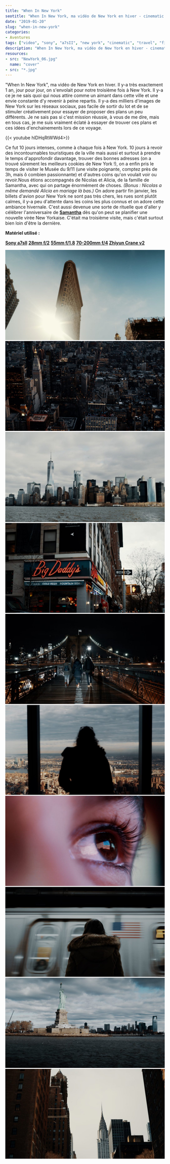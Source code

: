 ```yaml
---
title: "When In New York"
seotitle: "When In New York, ma vidéo de New York en hiver - cinematic travel film Sony a7sII"
date: "2019-01-20"
slug: "when-in-new-york"
categories:
- Aventures
tags: ["video", "sony", "a7sII", "new york", "cinematic", "travel", "film", "voyage"]
description: "When In New York, ma vidéo de New York en hiver - cinematic travel film Sony a7sII"
resources:
- src: "NewYork_06.jpg"
  name: "cover"
- src: "*.jpg"
---
```


"When In New York", ma vidéo de New York en hiver. Il y-a très exactement 1 an, jour pour jour, on s'envolait pour notre troisième fois à New York. Il y-a ce je ne sais quoi qui nous attire comme un aimant dans cette ville et une envie constante d'y revenir à peine repartis. Il y-a des milliers d'images de New York sur les réseaux sociaux, pas facile de sortir du lot et de se stimuler créativement pour essayer de proposer des plans un peu différents. Je ne sais pas si c'est mission réussie, à vous de me dire, mais en tous cas, je me suis vraiment éclaté à essayer de trouver ces plans et ces idées d'enchainements lors de ce voyage.

<div>
{{< youtube hlDHqRtWWd4>}}
</div>

Ce fut 10 jours intenses, comme à chaque fois à New York. 10 jours à revoir des incontournables touristiques de la ville mais aussi et surtout à prendre le temps d'approfondir davantage, trouver des bonnes adresses (on a trouvé sûrement les meilleurs cookies de New York !), on a enfin pris le temps de visiter le Musée du 9/11 (une visite poignante, comptez près de 3h, mais ô combien passionnante) et d'autres coins qu'on voulait voir ou revoir.Nous étions accompagnés de Nicolas et Alicia, de la famille de Samantha, avec qui on partage énormément de choses. _(Bonus : Nicolas a même demandé Alicia en mariage là bas.)_ On adore partir fin janvier, les billets d'avion pour New York ne sont pas très chers, les rues sont plutôt calmes, il y-a peu d'attente dans les coins les plus connus et on adore cette ambiance hivernale. C'est aussi devenue une sorte de rituelle que d'aller y célébrer l'anniversaire de [**Samantha**](http://paris-tu-paris.fr) dès qu'on peut se planifier une nouvelle virée New Yorkaise. C'était ma troisième visite, mais c'était surtout bien loin d'être la dernière.

**Matériel utilisé :**

**[Sony a7sII](http://amzn.to/2pbwsRF)** **[28mm f/2](http://amzn.to/2AHW65J)** **[55mm f/1.8](https://amzn.to/2r6Kypc)** **[70-200mm f/4](http://amzn.to/2kZ7zKM) [Zhiyun Crane v2](https://amzn.to/2CssX0F)**

![When In New York, ma vidéo de New York en hiver - cinematic travel film Sony a7sII](images/NewYork_02-1024x576.jpg)
![When In New York, ma vidéo de New York en hiver - cinematic travel film Sony a7sII](images/NewYork_14-1024x576.jpg)
![When In New York, ma vidéo de New York en hiver - cinematic travel film Sony a7sII](images/NewYork_13-1024x576.jpg)
![When In New York, ma vidéo de New York en hiver - cinematic travel film Sony a7sII](images/NewYork_11-1024x576.jpg)
![When In New York, ma vidéo de New York en hiver - cinematic travel film Sony a7sII](images/NewYork_10-1024x576.jpg)
![When In New York, ma vidéo de New York en hiver - cinematic travel film Sony a7sII](images/NewYork_07-1024x576.jpg)
![When In New York, ma vidéo de New York en hiver - cinematic travel film Sony a7sII](images/NewYork_06-1024x576.jpg)
![When In New York, ma vidéo de New York en hiver - cinematic travel film Sony a7sII](images/NewYork_05-1024x576.jpg)
![When In New York, ma vidéo de New York en hiver - cinematic travel film Sony a7sII](images/NewYork_08-1024x576.jpg)
![When In New York, ma vidéo de New York en hiver - cinematic travel film Sony a7sII](images/NewYork_03-1024x576.jpg)
